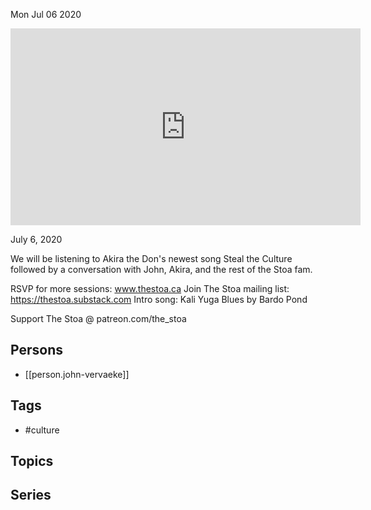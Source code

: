 



Mon Jul 06 2020

<iframe width="560" height="315" src="https://www.youtube.com/embed/DvjsF5wL0o4" title="Steal the Culture w/ John Vervaeke and Akira The Don" frameborder="0" allow="accelerometer; autoplay; clipboard-write; encrypted-media; gyroscope; picture-in-picture" allowfullscreen ></iframe>

July 6, 2020

We will be listening to Akira the Don's newest song Steal the Culture followed by a conversation with John, Akira, and the rest of the Stoa fam.

RSVP for more sessions: www.thestoa.ca
Join The Stoa mailing list: https://thestoa.substack.com
Intro song: Kali Yuga Blues by Bardo Pond

Support The Stoa @ patreon.com/the_stoa

## Persons

- [[person.john-vervaeke]]

## Tags

- #culture

## Topics



## Series



